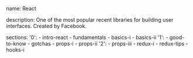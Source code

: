 name: React

description: One of the most popular recent libraries for building user interfaces. Created by Facebook.

sections:
  '0':
    - intro-react
    - fundamentals
    - basics-i
    - basics-ii
  '1':
    - good-to-know
    - gotchas
    - props-i
    - props-ii
  '2':
    - props-iii
    - redux-i
    - redux-tips
    - hooks-i
